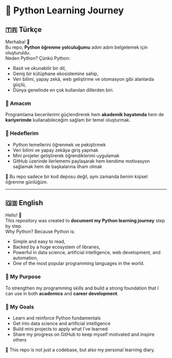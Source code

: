 # 🐍 Python Learning Journey

## 🇹🇷 Türkçe

Merhaba! 👋  
Bu repo, **Python öğrenme yolculuğumu** adım adım belgelemek için oluşturuldu.  
Neden Python? Çünkü Python:  
- Basit ve okunabilir bir dil,  
- Geniş bir kütüphane ekosistemine sahip,  
- Veri bilimi, yapay zekâ, web geliştirme ve otomasyon gibi alanlarda güçlü,  
- Dünya genelinde en çok kullanılan dillerden biri.  

### 🎯 Amacım
Programlama becerilerimi güçlendirerek hem **akademik hayatımda** hem de **kariyerimde** kullanabileceğim sağlam bir temel oluşturmak.  

### 🚀 Hedeflerim
- Python temellerini öğrenmek ve pekiştirmek  
- Veri bilimi ve yapay zekâya giriş yapmak  
- Mini projeler geliştirerek öğrendiklerimi uygulamak  
- GitHub üzerinde ilerlememi paylaşarak hem kendime motivasyon sağlamak hem de başkalarına ilham olmak  

📌 Bu repo sadece bir kod deposu değil, aynı zamanda benim kişisel öğrenme günlüğüm.  

---

## 🇬🇧 English

Hello! 👋  
This repository was created to **document my Python learning journey** step by step.  
Why Python? Because Python is:  
- Simple and easy to read,  
- Backed by a huge ecosystem of libraries,  
- Powerful in data science, artificial intelligence, web development, and automation,  
- One of the most popular programming languages in the world.  

### 🎯 My Purpose
To strengthen my programming skills and build a strong foundation that I can use in both **academics** and **career development**.  

### 🚀 My Goals
- Learn and reinforce Python fundamentals  
- Get into data science and artificial intelligence  
- Build mini projects to apply what I’ve learned  
- Share my progress on GitHub to keep myself motivated and inspire others  

📌 This repo is not just a codebase, but also my personal learning diary.  
